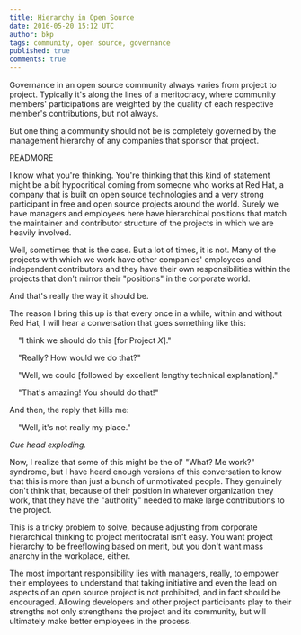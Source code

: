```yaml
---
title: Hierarchy in Open Source
date: 2016-05-20 15:12 UTC
author: bkp
tags: community, open source, governance
published: true
comments: true
---
```

Governance in an open source community always varies from project to project. Typically it's along the lines of a meritocracy, where community members' participations are weighted by the quality of each respective member's contributions, but not always.

But one thing a community should not be is completely governed by the management hierarchy of any companies that sponsor that project.

READMORE

I know what you're thinking. You're thinking that this kind of statement might be a bit hypocritical coming from someone who works at Red Hat, a company that is built on open source technologies and a very strong participant in free and open source projects around the world. Surely we have managers and employees here have hierarchical positions that match the maintainer and contributor structure of the projects in which we are heavily involved.

Well, sometimes that is the case. But a lot of times, it is not. Many of the projects with which we work have other companies' employees and independent contributors and they have their own responsibilities within the projects that don't mirror their "positions" in the corporate world.

And that's really the way it should be.

The reason I bring this up is that every once in a while, within and without Red Hat, I will hear a conversation that goes something like this:

&nbsp;&nbsp;&nbsp;&nbsp;"I think we should do this [for Project *X*]."

&nbsp;&nbsp;&nbsp;&nbsp;"Really? How would we do that?"

&nbsp;&nbsp;&nbsp;&nbsp;"Well, we could [followed by excellent lengthy technical explanation]."

&nbsp;&nbsp;&nbsp;&nbsp;"That's amazing! You should do that!"

And then, the reply that kills me:

&nbsp;&nbsp;&nbsp;&nbsp;"Well, it's not really my place."

*Cue head exploding.*

Now, I realize that some of this might be the ol' "What? Me work?" syndrome, but I have heard enough versions of this conversation to know that this is more than just a bunch of unmotivated people. They genuinely don't think that, because of their position in whatever organization they work, that they have the "authority" needed to make large contributions to the project.

This is a tricky problem to solve, because adjusting from corporate hierarchical thinking to project meritocratal isn't easy. You want project hierarchy to be freeflowing based on merit, but you don't want mass anarchy in the workplace, either.

The most important responsibility lies with managers, really, to empower their employees to understand that taking initiative and even the lead on aspects of an open source project is not prohibited, and in fact should be encouraged. Allowing developers and other project participants play to their strengths not only strengthens the project and its community, but will ultimately make better employees in the process.
